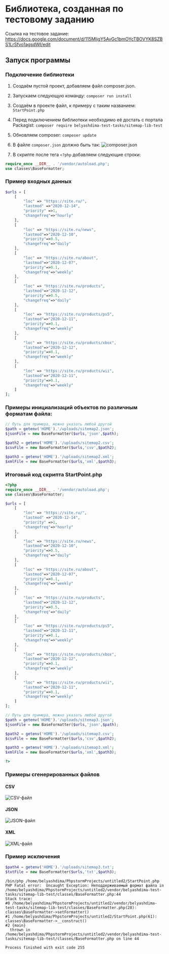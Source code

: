 # Библиотека, созданная по тестовому заданию

Ссылка на тестовое задание: https://docs.google.com/document/d/115MIjgY5AvGc1bmOYcTBOVYK8SZBS1LrSfvo1agsdWI/edit

## Запуск программы
### Подключение библиотеки
1. Создаём пустой проект, добавляем файл composer.json.

2. Запускаем следующую команду:
   ```composer run install```

3. Создаём в проекте файл, к примеру с таким названием: ```StartPoint.php```

4. Перед подключением библиотеки необходимо её достать с портала Packagist:
   ```composer require belyashdima-test-tasks/sitemap-lib-test```

5. Обновляем composer: ```composer update```

6. В файле ```composer.json``` должно быть так:
   ![composer.json](https://i.imgur.com/xg6k6Q7.png)

7. В скрипте после тега ```<?php``` добавляем следующие строки:
```php 
require_once __DIR__ . '/vendor/autoload.php';
use classes\BaseFormatter;
```

### Пример входных данных

```php
$urls = [
    [
        "loc" => "https://site.ru/",
        "lastmod" =>"2020-12-14",
        "priority" =>1,
        "changefreq"=>"hourly"
    ],
    [
        "loc" => "https://site.ru/news",
        "lastmod"=>"2020-12-10",
        "priority"=>0.5,
        "changefreq"=>"daily"
    ],
    [
        "loc" => "https://site.ru/about",
        "lastmod"=>"2020-12-07",
        "priority"=>0.1,
        "changefreq"=>"weekly"
    ],
    [
        "loc" => "https://site.ru/products",
        "lastmod"=>"2020-12-12",
        "priority"=>0.5,
        "changefreq"=>"daily"
    ],
    [
        "loc" => "https://site.ru/products/ps5",
        "lastmod"=>"2020-12-11",
        "priority"=>0.1,
        "changefreq"=>"weekly"
    ],
    [
        "loc" => "https://site.ru/products/xbox",
        "lastmod"=>"2020-12-12",
        "priority"=>0.1,
        "changefreq"=>"weekly"
    ],
    [
        "loc" => "https://site.ru/products/wii",
        "lastmod"=>"2020-12-11",
        "priority"=>0.1,
        "changefreq"=>"weekly"
    ]
];
```

### Примеры инициализаций объектов по различным форматам файла:
```php
// Путь для примера, можно указать любой другой
$path = getenv('HOME').'/uploads/sitemap2.json'; 
$jsonFile = new BaseFormatter($urls,'json',$path);

$path2 = getenv('HOME').'/uploads/sitemap2.сsv';
$csvFile = new BaseFormatter($urls,'csv',$path2);

$path3 = getenv('HOME').'/uploads/sitemap2.xml';
$xmlFile = new BaseFormatter($urls,'xml',$path3);
```

### Итоговый код скрипта StartPoint.php
```php
<?php
require_once __DIR__ . '/vendor/autoload.php';
use classes\BaseFormatter;

$urls = [
    [
        "loc" => "https://site.ru/",
        "lastmod" =>"2020-12-14",
        "priority" =>1,
        "changefreq"=>"hourly"
    ],
    [
        "loc" => "https://site.ru/news",
        "lastmod"=>"2020-12-10",
        "priority"=>0.5,
        "changefreq"=>"daily"
    ],
    [
        "loc" => "https://site.ru/about",
        "lastmod"=>"2020-12-07",
        "priority"=>0.1,
        "changefreq"=>"weekly"
    ],
    [
        "loc" => "https://site.ru/products",
        "lastmod"=>"2020-12-12",
        "priority"=>0.5,
        "changefreq"=>"daily"
    ],
    [
        "loc" => "https://site.ru/products/ps5",
        "lastmod"=>"2020-12-11",
        "priority"=>0.1,
        "changefreq"=>"weekly"
    ],
    [
        "loc" => "https://site.ru/products/xbox",
        "lastmod"=>"2020-12-12",
        "priority"=>0.1,
        "changefreq"=>"weekly"
    ],
    [
        "loc" => "https://site.ru/products/wii",
        "lastmod"=>"2020-12-11",
        "priority"=>0.1,
        "changefreq"=>"weekly"
    ]
];

// Путь для примера, можно указать любой другой
$path = getenv('HOME').'/uploads/sitemap3.json';
$jsonFile = new BaseFormatter($urls,'json',$path);

$path2 = getenv('HOME').'/uploads/sitemap3.сsv';
$csvFile = new BaseFormatter($urls,'csv',$path2);

$path3 = getenv('HOME').'/uploads/sitemap3.xml';
$xmlFile = new BaseFormatter($urls,'xml',$path3);

?>
```

### Примеры сгенерированных файлов
#### CSV
![CSV-файл](https://i.imgur.com/9EJ4CsH.png)
#### JSON
![JSON-файл](https://i.imgur.com/9mk3kC2.png)
#### XML
![XML-файл](https://i.imgur.com/AE2tFJ5.png)

### Пример исключения
```php 
$path4 = getenv('HOME').'/uploads/sitemap3.txt';
$txtFile = new BaseFormatter($urls,'txt',$path3);
```
```text
/bin/php /home/belyashdima/PhpstormProjects/untitled2/StartPoint.php
PHP Fatal error:  Uncaught Exception: Неподдерживаемый формат файла in /home/belyashdima/PhpstormProjects/untitled2/vendor/belyashdima-test-tasks/sitemap-lib-test/classes/BaseFormatter.php:44
Stack trace:
#0 /home/belyashdima/PhpstormProjects/untitled2/vendor/belyashdima-test-tasks/sitemap-lib-test/classes/BaseFormatter.php(28): classes\BaseFormatter->setFormatter()
#1 /home/belyashdima/PhpstormProjects/untitled2/StartPoint.php(61): classes\BaseFormatter->__construct()
#2 {main}
  thrown in /home/belyashdima/PhpstormProjects/untitled2/vendor/belyashdima-test-tasks/sitemap-lib-test/classes/BaseFormatter.php on line 44

Process finished with exit code 255
```